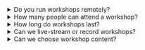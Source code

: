 <details>

  <summary>Do you run workshops remotely?</summary>

  <p>Yes! Owing to 2020’s Coronavirus pandemic, I designed a workshop curriculum
  and format specifically optimised for remote delivery.
  <a href="/workshops/web-performance-back-to-front/">Learn more…</a></p>

</details>

<details>

  <summary>How many people can attend a workshop?</summary>

  <p>The good news is that I don’t base workshop pricing on the number of
  attendees. Making it harder for people to attend will minimise my impact,
  which defeats the whole purpose of training your team—send as many people as
  you want!</p>

  <p>That said, I would recommend trying to keep numbers under 30. Beyond that
  amount, sessions tend to turn into more monologue, lecture-style sessions that
  hinder both interactivity and productivity.</p>

</details>

<details>

  <summary>How long do workshops last?</summary>

  <p>At least one day—a half-day isn’t long enough to cover anything of real
  substance. I recommend running a two-day workshop so that day one can be
  spent learning, and day two spent implementing. It’s hugely valuable to host
  a second hackathon-style second day so that your team can begin to put their
  newfound knowledge into practice with my guidance.</p>

  <p>Beyond that, we can design week-long bootcamps, quarterly refresher
  sessions, and more. It all depends on what you need and what will provide you
  with the most value.</p>

  <p>As always, the best option is to <a href="/contact/">contact me</a> to
  start a no obligation discussion to see what will work best for you.</p>

</details>

<details>

  <summary>Can we live-stream or record workshops?</summary>

  <p>If you have the ability to do so, then yes! Live-streaming means you can
  open the sessions up to remote members of the team.</p>

</details>

<details>

  <summary>Can we choose workshop content?</summary>

  <p>Absolutely! We’ll work together to design an itinerary that will best suit
  your team and projects. There’s no point looking at e-commerce case studies if
  you’re a publishing house! We can jump on a call ahead of our engagement to go
  over particular areas of interest and draw up a workshop that’s going to
  deliver maximum value.</p>

</details>

<script type="application/ld+json">
{
  "@context": "https://schema.org",
  "@type": "FAQPage",
  "mainEntity": [

    {
      "@type": "Question",
      "name": "Do you run workshops remotely?",
      "acceptedAnswer": {
        "@type": "Answer",
        "text": "Yes. In response to the 2020 Coronavirus pandemic I designed a workshop curriculum and delivery format that is fully optimised for remote sessions. You can learn more on the Web-Performance Back to Front workshop page."
      }
    },

    {
      "@type": "Question",
      "name": "How many people can attend a workshop?",
      "acceptedAnswer": {
        "@type": "Answer",
        "text": "Pricing is not based on head-count, so you are free to invite as many colleagues as you like. For maximum interactivity I recommend keeping the group below 30 attendees, but the choice is yours."
      }
    },

    {
      "@type": "Question",
      "name": "How long do workshops last?",
      "acceptedAnswer": {
        "@type": "Answer",
        "text": "Workshops run for at least one full day. A two-day format works best: day one for learning, day two for a guided hackathon that puts new knowledge into practice. Longer boot-camps and periodic refresher sessions are also available—just ask."
      }
    },

    {
      "@type": "Question",
      "name": "Can we live-stream or record workshops?",
      "acceptedAnswer": {
        "@type": "Answer",
        "text": "Yes. If you have the facilities, you are welcome to live-stream or record the sessions so that remote team-mates can join in or revisit the material later."
      }
    },

    {
      "@type": "Question",
      "name": "Can we choose workshop content?",
      "acceptedAnswer": {
        "@type": "Answer",
        "text": "Absolutely. We’ll collaborate beforehand to tailor an agenda that matches your projects and goals—there’s no point covering e-commerce case studies if you’re a publishing house. Get in touch and we’ll shape a workshop that delivers maximum value."
      }
    }

  ]
}
</script>
